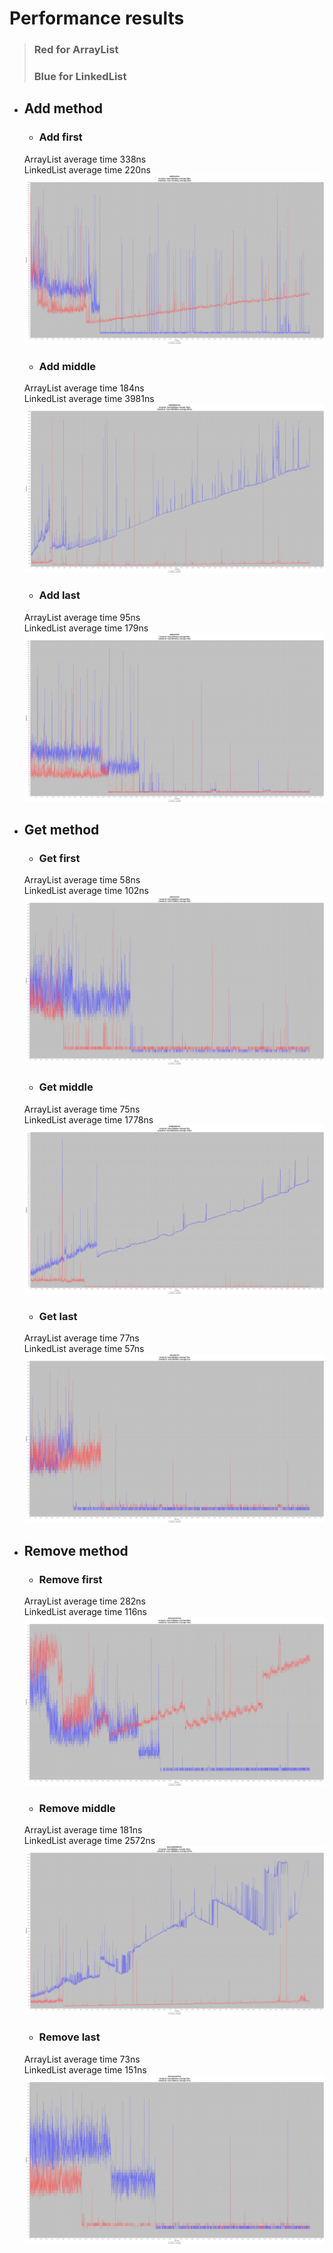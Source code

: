 # Performance results

> ### Red for ArrayList  
> ### Blue for LinkedList  

- ## Add method

    - ### Add first  

    ArrayList average time 338ns  
    LinkedList average time 220ns  
    ![Add first test](/ListTest/AddFirstTest.png)

    - ### Add middle  

    ArrayList average time 184ns  
    LinkedList average time 3981ns  
    ![Add middle test](/ListTest/AddMiddleTest.png)

    - ### Add last  

    ArrayList average time 95ns  
    LinkedList average time 179ns  
    ![Add last test](/ListTest/AddLastTest.png)

- ## Get method

    - ### Get first  

    ArrayList average time 58ns  
    LinkedList average time 102ns  
    ![Get first test](/ListTest/GetFirstTest.png)

    - ### Get middle

    ArrayList average time 75ns  
    LinkedList average time 1778ns  
    ![Get middle test](/ListTest/GetMiddleTest.png)

    - ### Get last

    ArrayList average time 77ns  
    LinkedList average time 57ns  
    ![Get last test](/ListTest/GetLastTest.png)

- ## Remove method

    - ### Remove first

    ArrayList average time 282ns  
    LinkedList average time 116ns  
    ![Remove first test](/ListTest/RemoveFirstTest.png)

    - ### Remove middle

    ArrayList average time 181ns  
    LinkedList average time 2572ns  
    ![Remove middle test](/ListTest/RemoveMiddleTest.png)

    - ### Remove last

    ArrayList average time 73ns  
    LinkedList average time 151ns  
    ![Remove last test](/ListTest/RemoveLastTest.png)
